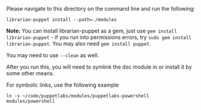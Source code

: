 Please navigate to this directory on the command line and run the following:

`librarian-puppet install --path=./modules`


**Note:** You can install librarian-puppet as a gem, just use `gem install librarian-puppet` - if you run into permissions errors, try `sudo gem install librarian-puppet`. You may also need `gem install puppet`.

You may need to use `--clean` as well.


After you run this, you will need to symlink the dsc module in or install it by some other means.

For symbolic links, use the following example

`ln -s ~/code/puppetlabs/modules/puppetlabs-powershell modules/powershell`
